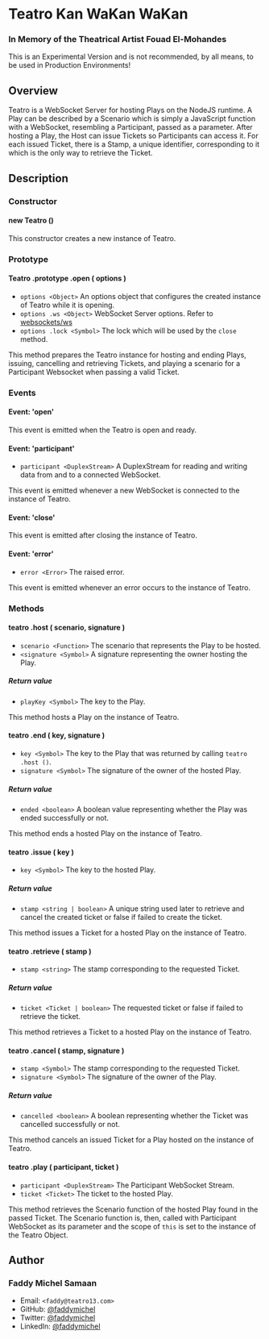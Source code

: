 # Teatro Kan WaKan WaKan
### In Memory of the Theatrical Artist Fouad El-Mohandes

This is an Experimental Version and is not recommended, by all means,
to be used in Production Environments!
## Overview

Teatro is a WebSocket Server for hosting Plays on the NodeJS runtime.
A Play can be described by a Scenario which is simply a JavaScript function with a WebSocket, resembling a Participant, passed as a parameter.
After hosting a Play, the Host can issue Tickets so Participants can access it.
For each issued Ticket, there is a Stamp, a unique identifier, corresponding to it which is the only way to retrieve the Ticket.
## Description

### Constructor

#### new Teatro ()

This constructor creates a new instance of Teatro.

### Prototype

#### Teatro .prototype .open ( options )

* `options <Object>` An options object that configures the created instance of Teatro while it is opening.
* `options .ws <Object>` WebSocket Server options. Refer to [websockets/ws](https://github.com/websockets/ws)
* `options .lock <Symbol>` The lock which will be used by the `close` method.

This method prepares the Teatro instance for hosting and ending Plays, issuing, cancelling and retrieving Tickets,
and playing a scenario for a Participant Websocket when passing a valid Ticket.

### Events

#### Event: 'open'

This event is emitted when the Teatro is open and ready.

#### Event: 'participant'

* `participant <DuplexStream>` A DuplexStream for reading and writing data from and to a connected WebSocket.

This event is emitted whenever a new WebSocket is connected to the instance of Teatro.

#### Event: 'close'

This event is emitted after closing the instance of Teatro.

#### Event: 'error'

* `error <Error>` The raised error.

This event is emitted whenever an error occurs to the instance of Teatro.

### Methods

#### teatro .host ( scenario, signature )

* `scenario <Function>` The scenario that represents the Play to be hosted.
* `<signature <Symbol>` A signature representing the owner hosting the Play.

##### Return value

* `playKey <Symbol>` The key to the Play.

This method hosts a Play on the instance of Teatro.

#### teatro .end ( key, signature )

* `key <Symbol>` The key to the Play that was returned by calling `teatro .host ()`.
* `signature <Symbol>` The signature of the owner of the hosted Play.

##### Return value

* `ended <boolean>` A boolean value representing whether the Play was ended successfully or not.

This method ends a hosted Play on the instance of Teatro.

#### teatro .issue ( key )

* `key <Symbol>` The key to the hosted Play.

##### Return value

* `stamp <string | boolean>` A unique string used later to retrieve and cancel the created ticket or false if failed to create the ticket.

This method issues a Ticket for a hosted Play on the instance of Teatro.

#### teatro .retrieve ( stamp )

* `stamp <string>` The stamp corresponding to the requested Ticket.

##### Return value

* `ticket <Ticket | boolean>` The requested ticket or false if failed to retrieve the ticket.

This method retrieves a Ticket to a hosted Play on the instance of Teatro.

#### teatro .cancel ( stamp, signature )

* `stamp <Symbol>` The stamp corresponding to the requested Ticket.
* `signature <Symbol>` The signature of the owner of the Play.

##### Return value

* `cancelled <boolean>` A boolean representing whether the Ticket was cancelled successfully or not.

This method cancels an issued Ticket for a Play hosted on the instance of Teatro.

#### teatro .play ( participant, ticket )

* `participant <DuplexStream>` The Participant WebSocket Stream.
* `ticket <Ticket>` The ticket to the hosted Play.

This method retrieves the Scenario function of the hosted Play found in the passed Ticket.
The Scenario function is, then, called with Participant WebSocket as its parameter and the scope of `this` is set to the instance of the Teatro Object.
## Author

### Faddy Michel Samaan

* Email: `<faddy@teatro13.com>`
* GitHub: [@faddymichel](https://github.com/faddymichel)
* Twitter: [@faddymichel](https://twitter.com/faddymichel)
* LinkedIn: [@faddymichel](https://www.linkedin.com/in/faddymichel/)
